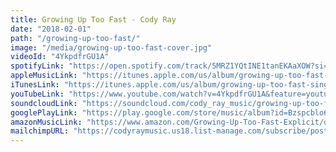 ```yaml
---
title: Growing Up Too Fast - Cody Ray
date: "2018-02-01"
path: "/growing-up-too-fast/"
image: "/media/growing-up-too-fast-cover.jpg"
videoId: "4YkpdfrGU1A"
spotifyLink: "https://open.spotify.com/track/5MRZ1YQtINE1tanEKAaXOW?si=Jjdm-6ixSIyUBZ-RMK11ig"
appleMusicLink: "https://itunes.apple.com/us/album/growing-up-too-fast-single/1341256243"
iTunesLink: "https://itunes.apple.com/us/album/growing-up-too-fast-single/1341256243"
youTubeLink: "https://www.youtube.com/watch?v=4YkpdfrGU1A&feature=youtu.be"
soundcloudLink: "https://soundcloud.com/cody_ray_music/growing-up-too-fast"
googlePlayLink: "https://play.google.com/store/music/album?id=Bzspcblo6kjv7uluxr7c4nqcuiq&tid=song-Tveihtepclsnos2k5glst2seehu"
amazonMusicLink: "https://www.amazon.com/Growing-Up-Too-Fast-Explicit/dp/B079CF19PX"
mailchimpURL: "https://codyraymusic.us18.list-manage.com/subscribe/post?u=4cd414c7953819aa309bb2fd9&amp;id=dd80d2e2b4"
---
```



